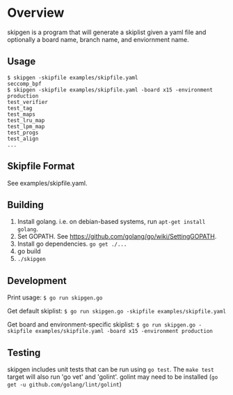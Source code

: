 # Overview

skipgen is a program that will generate a skiplist given a yaml file and
optionally a board name, branch name, and enviornment name.

## Usage

    $ skipgen -skipfile examples/skipfile.yaml 
    seccomp_bpf
    $ skipgen -skipfile examples/skipfile.yaml -board x15 -environment production
    test_verifier
    test_tag
    test_maps
    test_lru_map
    test_lpm_map
    test_progs
    test_align
    ...

## Skipfile Format

See examples/skipfile.yaml.

## Building

1. Install golang. i.e. on debian-based systems, run `apt-get install golang`.
2. Set GOPATH. See https://github.com/golang/go/wiki/SettingGOPATH.
3. Install go dependencies. `go get ./...`
4. go build
5. `./skipgen`

## Development

Print usage:
`$ go run skipgen.go`

Get default skiplist:
`$ go run skipgen.go -skipfile examples/skipfile.yaml`

Get board and environment-specific skiplist:
`$ go run skipgen.go -skipfile examples/skipfile.yaml -board x15 -environment production`

## Testing

skipgen includes unit tests that can be run using `go test`. The `make test`
target will also run 'go vet' and 'golint'. golint may need to be installed
(`go get -u github.com/golang/lint/golint`)
